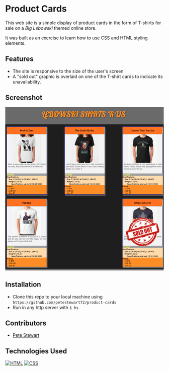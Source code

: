 # Product Cards
This web site is a simple display of product cards in the form of T-shirts for sale on a *Big Lebowski* themed online store. 

It was built as an exercise to learn how to use CSS and HTML styling elements.

## Features
* The site is responsive to the size of the user's screen
* A "sold out" graphic is overlaid on one of the T-shirt cards to indicate its unavailability.

## Screenshot
![screenshot](./screenshot.png)

## Installation
* Clone this repo to your local machine using `https://github.com/petestewart72/product-cards`
* Run in any http server with `$ hs`

## Contributors
* [Pete Stewart](https://github.com/petestewart72)

## Technologies Used
[![HTML](https://img.shields.io/badge/-HTML-2c9fcc?style=flat-square)](#) [![CSS](https://img.shields.io/badge/-CSS-2c9fcc?style=flat-square)](#)
